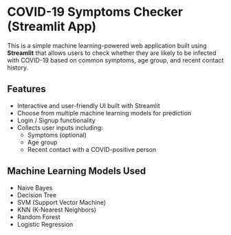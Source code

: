 # COVID-19 Symptoms Checker (Streamlit App)

This is a simple machine learning-powered web application built using **Streamlit** that allows users to check whether they are likely to be infected with COVID-19 based on common symptoms, age group, and recent contact history.

##  Features

- Interactive and user-friendly UI built with Streamlit
- Choose from multiple machine learning models for prediction
- Login / Signup functionality
- Collects user inputs including:
  - Symptoms (optional)
  - Age group
  - Recent contact with a COVID-positive person

##  Machine Learning Models Used

- Naive Bayes
- Decision Tree
- SVM (Support Vector Machine)
- KNN (K-Nearest Neighbors)
- Random Forest
- Logistic Regression



